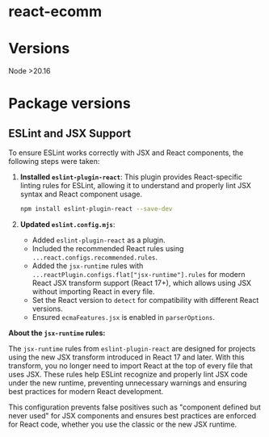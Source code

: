 # react-ecomm

# Versions

Node >20.16

# Package versions

## ESLint and JSX Support

To ensure ESLint works correctly with JSX and React components, the following steps were taken:

1. **Installed `eslint-plugin-react`**:
   This plugin provides React-specific linting rules for ESLint, allowing it to understand and properly lint JSX syntax and React component usage.

   ```sh
   npm install eslint-plugin-react --save-dev
   ```

2. **Updated `eslint.config.mjs`**:
   - Added `eslint-plugin-react` as a plugin.
   - Included the recommended React rules using `...react.configs.recommended.rules`.
   - Added the `jsx-runtime` rules with `...reactPlugin.configs.flat["jsx-runtime"].rules` for modern React JSX transform support (React 17+), which allows using JSX without importing React in every file.
   - Set the React version to `detect` for compatibility with different React versions.
   - Ensured `ecmaFeatures.jsx` is enabled in `parserOptions`.

**About the `jsx-runtime` rules:**

The `jsx-runtime` rules from `eslint-plugin-react` are designed for projects using the new JSX transform introduced in React 17 and later. With this transform, you no longer need to import React at the top of every file that uses JSX. These rules help ESLint recognize and properly lint JSX code under the new runtime, preventing unnecessary warnings and ensuring best practices for modern React development.

This configuration prevents false positives such as "component defined but never used" for JSX components and ensures best practices are enforced for React code, whether you use the classic or the new JSX runtime.
